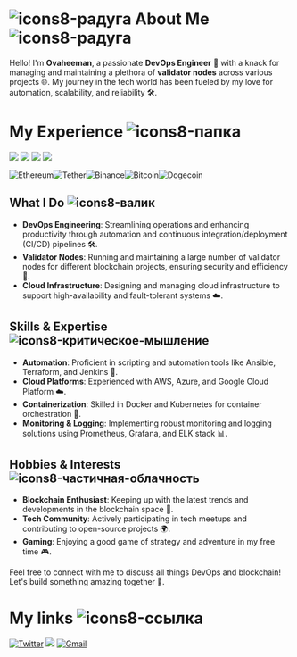 # ![icons8-радуга](https://github.com/user-attachments/assets/d7df1487-5c33-4384-b273-d94ef77dd6b9) About Me ![icons8-радуга](https://github.com/user-attachments/assets/d7df1487-5c33-4384-b273-d94ef77dd6b9)

Hello! I'm **Ovaheeman**, a passionate **DevOps Engineer** 🚀 with a knack for managing and maintaining a plethora of **validator nodes** across various projects 🌐. My journey in the tech world has been fueled by my love for automation, scalability, and reliability 🛠️.

# My Experience ![icons8-папка](https://github.com/user-attachments/assets/b57a213b-1c60-4f6f-b429-193e5e19802d)

<div style="align: center">
        <img src="https://pbs.twimg.com/profile_images/1762204546913468416/KBZhJfhC_200x200.jpg">
        <img src="https://pbs.twimg.com/profile_images/1666366346492542977/ywO_kmkx_200x200.jpg">
        <img src="https://pbs.twimg.com/profile_images/1797575442385235969/aY0Qhzjs_200x200.jpg">
        <img src="https://pbs.twimg.com/profile_images/1546487688601096192/QoG0ZVgH_200x200.jpg">
</div>

![Ethereum](https://img.shields.io/badge/Ethereum-3C3C3D?style=for-the-badge&logo=Ethereum&logoColor=white)![Tether](https://img.shields.io/badge/tether-168363?style=for-the-badge&logo=tether&logoColor=white)![Binance](https://img.shields.io/badge/Binance-FCD535?style=for-the-badge&logo=binance&logoColor=white)![Bitcoin](https://img.shields.io/badge/Bitcoin-000?style=for-the-badge&logo=bitcoin&logoColor=white)![Dogecoin](https://img.shields.io/badge/dogecoin-B59A30?style=for-the-badge&logo=dogecoin&logoColor=white)

## What I Do ![icons8-валик](https://github.com/user-attachments/assets/077964ba-2797-42ed-8c65-29437998e6e3)

- **DevOps Engineering**: Streamlining operations and enhancing productivity through automation and continuous integration/deployment (CI/CD) pipelines 🛠️.
- **Validator Nodes**: Running and maintaining a large number of validator nodes for different blockchain projects, ensuring security and efficiency 🔐.
- **Cloud Infrastructure**: Designing and managing cloud infrastructure to support high-availability and fault-tolerant systems ☁️.

## Skills & Expertise ![icons8-критическое-мышление](https://github.com/user-attachments/assets/a51c323d-d187-47d4-b281-6feff588dd35)

- **Automation**: Proficient in scripting and automation tools like Ansible, Terraform, and Jenkins 🤖.
- **Cloud Platforms**: Experienced with AWS, Azure, and Google Cloud Platform ☁️.
- **Containerization**: Skilled in Docker and Kubernetes for container orchestration 🐳.
- **Monitoring & Logging**: Implementing robust monitoring and logging solutions using Prometheus, Grafana, and ELK stack 📊.

## Hobbies & Interests ![icons8-частичная-облачность](https://github.com/user-attachments/assets/cda1029d-5782-497c-9b41-22a179862756)

- **Blockchain Enthusiast**: Keeping up with the latest trends and developments in the blockchain space 🧩.
- **Tech Community**: Actively participating in tech meetups and contributing to open-source projects 🌍.
- **Gaming**: Enjoying a good game of strategy and adventure in my free time 🎮.

Feel free to connect with me to discuss all things DevOps and blockchain! Let's build something amazing together 🚀.

# My links ![icons8-ссылка](https://github.com/user-attachments/assets/ccdd6e3e-5256-463f-99af-578d357d8ab8)

[![Twitter](https://img.shields.io/twitter/url/https/twitter.com/cloudposse.svg?style=social&label=Follow%20%40Ovaheeman)](https://x.com/Ovaheeman)
[![](https://dcbadge.limes.pink/api/shield/844002279627030549)](https://discord.com/users/844002279627030549)
[![Gmail](https://img.shields.io/badge/Gmail-D14836?style=for-the-badge&logo=gmail&logoColor=white)](mailto:nuhuhamzat931@gmail.com)
